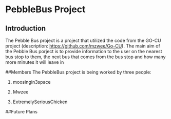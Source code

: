# PebbleBus Project
## Introduction

The Pebble Bus project is a project that utilized the code from the GO-CU project (description: https://github.com/mzwee/Go-CU).
The main aim of the Pebble Bus porject is to provide information to the user on the nearest bus stop to them, the next bus that comes from the
bus stop and how many more minutes it will leave in

##Members
The PebbleBus project is being worked by three people:

1. moosingin3space

2. Mwzee

3. ExtremelySeriousChicken

##Future Plans



